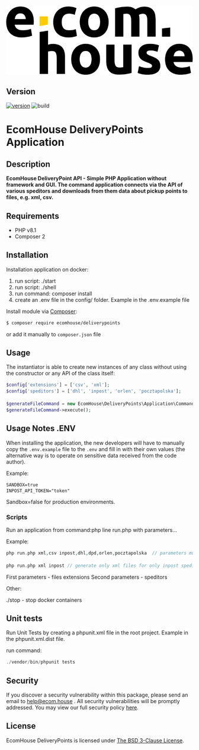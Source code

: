 ![methods][img1]

## Version
[![version](https://img.shields.io/badge/version-1.0.0-green.svg)](https://semver.org)
![build](https://img.shields.io/badge/build-passing-green?labelColor=gray&style=flat)


# EcomHouse DeliveryPoints Application

## Description

**EcomHouse DeliveryPoint API - Simple PHP Application without framework and GUI. 
The command application connects via the API of various speditors and downloads from them data about pickup points to files, e.g. xml, csv.**

## Requirements
- PHP v8.1
- Composer 2

## Installation

Installation application on docker:

1. run script: ./start
2. run script: ./shell
3. run command: composer install
4. create an .env file in the config/ folder. Example in the .env.example file

Install module via [Composer](https://getcomposer.org/):

```bash
$ composer require ecomhouse/deliverypoints
```

or add it manually to `composer.json` file

## Usage

The instantiator is able to create new instances of any class without using the constructor or any API of the class
itself:

```php
$config['extensions'] = ['csv', 'xml'];
$config['speditors'] = ['dhl', 'inpost', 'orlen', 'pocztapolska'];

$generateFileCommand = new EcomHouse\DeliveryPoints\Application\Command\GenerateFileCommand($config);
$generateFileCommand->execute();
```

## Usage Notes .ENV

When installing the application, the new developers will have to manually copy 
the `.env.example` file to the `.env` and fill in with their own values 
(the alternative way is to operate on sensitive data received from the code author).

Example:
```shell
SANDBOX=true
INPOST_API_TOKEN="token"
```

Sandbox=false for production environments.

### Scripts

Run an application from command:php line run.php with parameters...

Example:
```php
php run.php xml,csv inpost,dhl,dpd,orlen,pocztapolska  // parameters must be decimals without spaces

php run.php xml inpost // generate only xml files for only inpost speditor
```
First parameters - files extensions
Second parameters - speditors

Other:

./stop - stop docker containers

## Unit tests
Run Unit Tests by creating a phpunit.xml file in the root project. Example in the phpunit.xml.dist file.

run command: 
```php
./vendor/bin/phpunit tests
```

## Security

If you discover a security vulnerability within this package, please send an email to help@ecom.house . All security vulnerabilities will be promptly addressed. You may view our full security policy [here](./.github/SECURITY.md).

## License

EcomHouse DeliveryPoints is licensed under [The BSD 3-Clause License](LICENSE).

[img1]: .github/logo.svg
